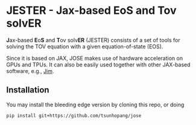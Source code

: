 # JESTER - Jax-based EoS and Tov solvER

**J**ax-based **E**o**S** and **T**ov solv**ER** (JESTER) consists of a set of tools for solving the TOV equation with a given equation-of-state (EOS).

Since it is based on JAX, JOSE makes use of hardware acceleration on GPUs and TPUs. It can also be easily used together with other JAX-based software, e.g., [Jim](https://github.com/kazewong/jim).

## Installation

You may install the bleeding edge version by cloning this repo, or doing
```
pip install git+https://github.com/tsunhopang/jose
```
